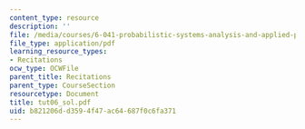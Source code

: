 ```yaml
---
content_type: resource
description: ''
file: /media/courses/6-041-probabilistic-systems-analysis-and-applied-probability-spring-2006/b821206dd3594f47ac64687f0c6fa371_tut06_sol.pdf
file_type: application/pdf
learning_resource_types:
- Recitations
ocw_type: OCWFile
parent_title: Recitations
parent_type: CourseSection
resourcetype: Document
title: tut06_sol.pdf
uid: b821206d-d359-4f47-ac64-687f0c6fa371
---
```

